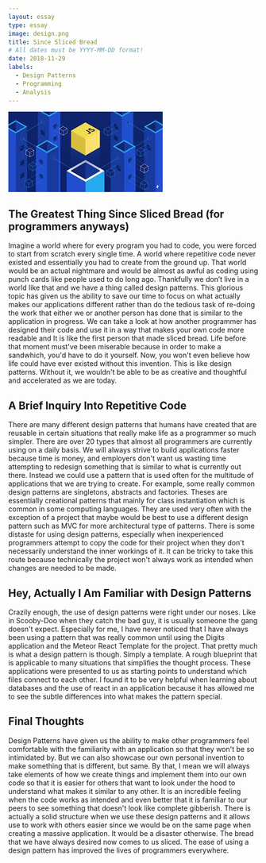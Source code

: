 ```yaml
---
layout: essay
type: essay
image: design.png
title: Since Sliced Bread
# All dates must be YYYY-MM-DD format!
date: 2018-11-29
labels:
  - Design Patterns
  - Programming
  - Analysis
---
```


<img class="ui floated image" src="../images/design.png">
 
<h2>The Greatest Thing Since Sliced Bread (for programmers anyways)</h2>
  Imagine a world where for every program you had to code, you were forced to start from scratch every single time. A world where repetitive code never existed and essentially you had to create from the ground up. That world would be an actual nightmare and would be almost as awful as coding using punch cards like people used to do long ago. Thankfully we don’t live in a world like that and we have a thing called design patterns. This glorious topic has given us the ability to save our time to focus on what actually makes our applications different rather than do the tedious task of re-doing the work that either we or another person has done that is similar to the application in progress. We can take a look at how another programmer has designed their code and use it in a way that makes your own code more readable and It is like the first person that made sliced bread. Life before that moment must've been miserable because in order to make a sandwhich, you'd have to do it yourself. Now, you won't even believe how life could have ever existed without this invention. This is like design patterns. Without it, we wouldn't be able to be as creative and thoughtful and accelerated as we are today.

<h2>A Brief Inquiry Into Repetitive Code</h2>
  There are many different design patterns that humans have created that are reusable in certain situations that really make life as a programmer so much simpler. There are over 20 types that almost all programmers are currently using on a daily basis. We will always strive to build applications faster because time is money, and employers don't want us wasting time attempting to redesign something that is similar to what is currently out there. Instead we could use a pattern that is used often for the multitude of applications that we are trying to create. For example, some really common design patterns are singletons, abstracts and factories. Theses are essentially creational patterns that mainly for class instantiation which is common in some computing languages. They are used very often with the exception of a project that maybe would be best to use a different design pattern such as MVC for more architectural type of patterns. There is some distaste for using design patterns, especially when inexperienced programmers attempt to copy the code for their project when they don't necessarily understand the inner workings of it. It can be tricky to take this route because technically the project won't always work as intended when changes are needed to be made.

<h2>Hey, Actually I Am Familiar with Design Patterns</h2>
  Crazily enough, the use of design patterns were right under our noses. Like in Scooby-Doo when they catch the bad guy, it is usually someone the gang doesn't expect. Especially for me, I have never noticed that I have always been using a pattern that was really common until using the Digits application and the Meteor React Template for the project. That pretty much is what a design pattern is though. Simply a template. A rough blueprint that is applicable to many situations that simplifies the thought process. These applications were presented to us as starting points to understand which files connect to each other. I found it to be very helpful when learning about databases and the use of react in an application because it has allowed me to see the subtle differences into what makes the pattern special.

<h2>Final Thoughts</h2>
  Design Patterns have given us the ability to make other programmers feel comfortable with the familiarity with an application so that they won't be so intimidated by. But we can also showcase our own personal invention to make something that is different, but same. By that, I mean we will always take elements of how we create things and implement them into our own code so that it is easier for others that want to look under the hood to understand what makes it similar to any other. It is an incredible feeling when the code works as intended and even better that it is familiar to our peers to see something that doesn't look like complete gibberish. There is actually a solid structure when we use these design patterns and it allows use to work with others easier since we would be on the same page when creating a massive application. It would be a disaster otherwise. The bread that we have always desired now comes to us sliced. The ease of using a design pattern has improved the lives of programmers everywhere.
